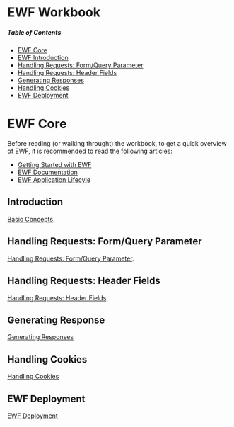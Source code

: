 # EWF Workbook

##### Table of Contents  
* [EWF Core](#core)  
* [EWF Introduction](#introduction)
* [Handling Requests: Form/Query Parameter](#form_query_parameters)
* [Handling Requests: Header Fields](#header_fields)
* [Generating Responses](#generating_responses)
* [Handling Cookies](#handling_cookies) 
* [EWF Deployment](#deployment)

<a name="core"></a>

# EWF Core
Before reading (or walking throught) the workbook, to get a quick overview of EWF, it is recommended to read the following articles:

* [Getting Started with EWF](http://eiffelwebframework.github.io/EWF/getting-started/)
* [EWF Documentation](http://eiffelwebframework.github.io/EWF/workbook/workbook)
* [EWF Application Lifecyle](https://github.com/EiffelWebFramework/ewf_examples/wiki/Application-Lifecycle)


<a name="introduction"></a>

## Introduction
[Basic Concepts](./basics/basics.md).

<a name="form_query_parameters"></a>

## Handling Requests: Form/Query Parameter
[Handling Requests: Form/Query Parameter](./handling_request/form.md).

<a name="header_fields"></a>

## Handling Requests: Header Fields
[Handling Requests: Header Fields](./handling_request/headers.md).

<a name="generating_responses"></a>

## Generating Response
[Generating Responses](./generating_response/generating_response.md)

<a name="handling_cookies"></a>

## Handling Cookies
[Handling Cookies](./handling_cookies/handling_cookies.md) 

<a name="deployment"></a>

## EWF Deployment
[EWF Deployment](./deployment/readme.md) 
